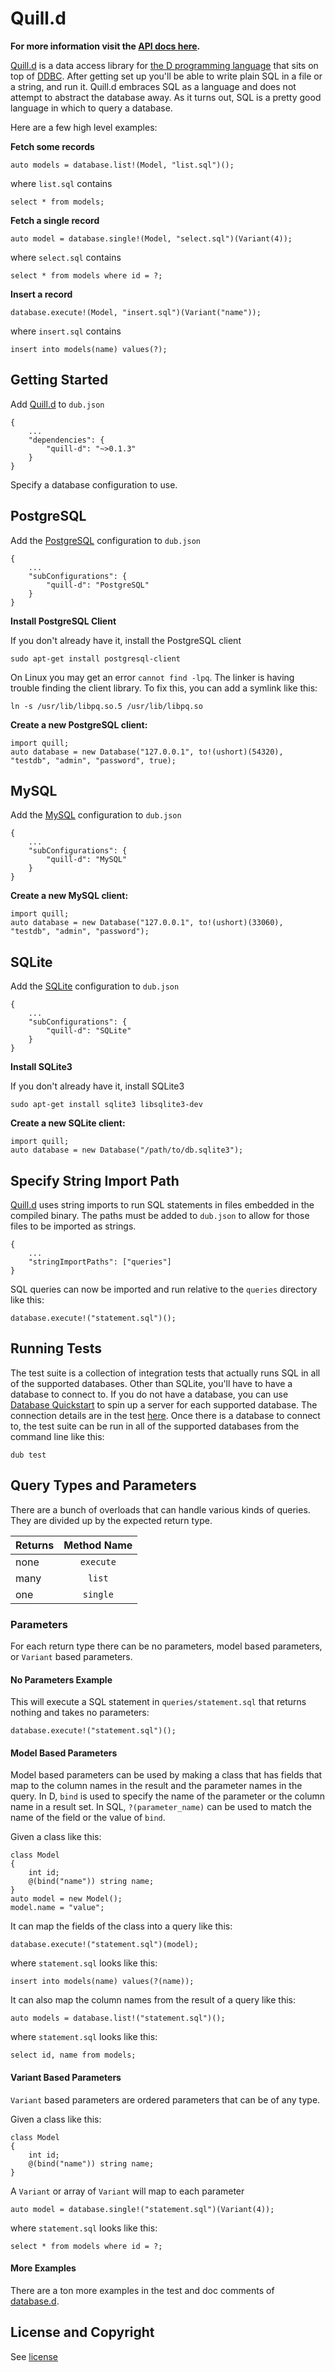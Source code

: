 Quill.d
===================================================================
**For more information visit the [API docs here](http://chrishalebarnes.github.io/quill.d/).**

[Quill.d](https://github.com/chrishalebarnes/quill.d) is a data access library for [the D programming language](http://dlang.org/) that sits on top of [DDBC](https://github.com/buggins/ddbc). After getting set up you'll be able to write plain SQL in a file or a string, and run it. Quill.d embraces SQL as a language and does not attempt to abstract the database away. As it turns out, SQL is a pretty good language in which to query a database.

Here are a few high level examples:

**Fetch some records**

```
auto models = database.list!(Model, "list.sql")();
```

where `list.sql` contains

```
select * from models;
```

**Fetch a single record**

```
auto model = database.single!(Model, "select.sql")(Variant(4));
```

where `select.sql` contains

```
select * from models where id = ?;
```

**Insert a record**

```
database.execute!(Model, "insert.sql")(Variant("name"));
```

where `insert.sql` contains

```
insert into models(name) values(?);
```

## Getting Started
Add [Quill.d](https://github.com/chrishalebarnes/quill.d) to `dub.json`

```
{
    ...
    "dependencies": {
        "quill-d": "~>0.1.3"
    }
}
```

Specify a database configuration to use.

## PostgreSQL
Add the [PostgreSQL](http://www.postgresql.org/) configuration to `dub.json`

```
{
    ...
    "subConfigurations": {
        "quill-d": "PostgreSQL"
    }
}
```
**Install PostgreSQL Client**

If you don't already have it, install the PostgreSQL client

```
sudo apt-get install postgresql-client
```

On Linux you may get an error `cannot find -lpq`. The linker is having trouble finding the client library. To fix this, you can add a symlink like this:

```
ln -s /usr/lib/libpq.so.5 /usr/lib/libpq.so
```

**Create a new PostgreSQL client:**

```
import quill;
auto database = new Database("127.0.0.1", to!(ushort)(54320), "testdb", "admin", "password", true);
```

## MySQL
Add the [MySQL](https://www.mysql.com/) configuration to `dub.json`

```
{
    ...
    "subConfigurations": {
        "quill-d": "MySQL"
    }
}
```

**Create a new MySQL client:**

```
import quill;
auto database = new Database("127.0.0.1", to!(ushort)(33060), "testdb", "admin", "password");
```

## SQLite
Add the [SQLite](https://www.sqlite.org/) configuration to `dub.json`

```
{
    ...
    "subConfigurations": {
        "quill-d": "SQLite"
    }
}
```

**Install SQLite3**

If you don't already have it, install SQLite3

```
sudo apt-get install sqlite3 libsqlite3-dev
```

**Create a new SQLite client:**

```
import quill;
auto database = new Database("/path/to/db.sqlite3");
```

## Specify String Import Path
[Quill.d](https://github.com/chrishalebarnes/quill.d) uses string imports to run SQL statements in files embedded in the compiled binary. The paths must be added to `dub.json` to allow for those files to be imported as strings.

```
{
    ...
    "stringImportPaths": ["queries"]
}
```

SQL queries can now be imported and run relative to the `queries` directory like this:

```
database.execute!("statement.sql")();
```

## Running Tests
The test suite is a collection of integration tests that actually runs SQL in all of the supported databases. Other than SQLite, you'll have to have a database to connect to. If you do not have a database, you can use [Database Quickstart](https://github.com/chrishalebarnes/database-quickstart) to spin up a server for each supported database. The connection details are in the test [here](https://github.com/chrishalebarnes/quill.d/blob/master/source/quill/database.d#L667). Once there is a database to connect to, the test suite can be run in all of the supported databases from the command line like this:

    dub test

## Query Types and Parameters
There are a bunch of overloads that can handle various kinds of queries. They are divided up by the expected return type.

| Returns | Method Name |
| ------  |:-----------:|
| none    | `execute`   |
| many    | `list`      |
| one     | `single`    |

### Parameters
For each return type there can be no parameters, model based parameters, or `Variant` based parameters.

#### No Parameters Example
This will execute a SQL statement in `queries/statement.sql` that returns nothing and takes no parameters:

```
database.execute!("statement.sql")();
```

#### Model Based Parameters
Model based parameters can be used by making a class that has fields that map to the column names in the result and the parameter names in the query. In D, `bind` is used to specify the name of the parameter or the column name in a result set. In SQL, `?(parameter_name)` can be used to match the name of the field or the value of `bind`.

Given a class like this:

```
class Model
{
    int id;
    @(bind("name")) string name;
}
auto model = new Model();
model.name = "value";
```

It can map the fields of the class into a query like this:

```
database.execute!("statement.sql")(model);
```

where `statement.sql` looks like this:

```
insert into models(name) values(?(name));
```

It can also map the column names from the result of a query like this:

```
auto models = database.list!("statement.sql")();
```

where `statement.sql` looks like this:

```
select id, name from models;
```

#### Variant Based Parameters
`Variant` based parameters are ordered parameters that can be of any type.

Given a class like this:

```
class Model
{
    int id;
    @(bind("name")) string name;
}
```

A `Variant` or array of `Variant` will map to each parameter

```
auto model = database.single!("statement.sql")(Variant(4));
```

where `statement.sql` looks like this:

```
select * from models where id = ?;
```

#### More Examples
There are a ton more examples in the test and doc comments of [database.d](https://github.com/chrishalebarnes/quill.d/blob/master/source/quill/database.d).

## License and Copyright

See [license](https://github.com/chrishalebarnes/quill.d/blob/master/license)
